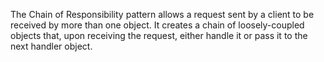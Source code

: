 The Chain of Responsibility pattern allows a request sent by a client to be received by more than one object. It creates a chain of loosely-coupled objects that, upon receiving the request, either handle it or pass it to the next handler object.
